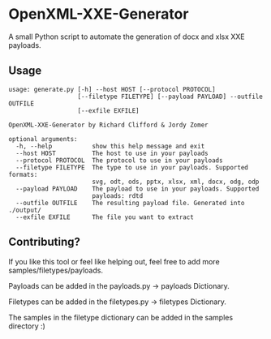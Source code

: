 # OpenXML-XXE-Generator
A small Python script to automate the generation of docx and xlsx XXE payloads.

## Usage
```
usage: generate.py [-h] --host HOST [--protocol PROTOCOL]
                   [--filetype FILETYPE] [--payload PAYLOAD] --outfile OUTFILE
                   [--exfile EXFILE]

OpenXML-XXE-Generator by Richard Clifford & Jordy Zomer

optional arguments:
  -h, --help           show this help message and exit
  --host HOST          The host to use in your payloads
  --protocol PROTOCOL  The protocol to use in your payloads
  --filetype FILETYPE  The type to use in your payloads. Supported formats:
                       svg, odt, ods, pptx, xlsx, xml, docx, odg, odp
  --payload PAYLOAD    The payload to use in your payloads. Supported
                       payloads: rdtd
  --outfile OUTFILE    The resulting payload file. Generated into ./output/
  --exfile EXFILE      The file you want to extract
```

## Contributing?

If you like this tool or feel like helping out, feel free to add more samples/filetypes/payloads.

  Payloads can be added in the payloads.py -> payloads Dictionary.
  
  Filetypes can be added in the filetypes.py -> filetypes Dictionary.

The samples in the filetype dictionary can be added in the samples directory :)
